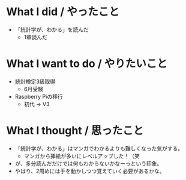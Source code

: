 # What I did / やったこと
- 「統計学が、わかる」を読んだ
  - 1章読んだ

# What I want to do / やりたいこと
- 統計検定3級取得
  - 6月受験
- Raspberry Piの移行
  - 初代 → V3

# What I thought / 思ったこと
- 「統計学が、わかる」はマンガでわかるよりも難しくなった気がする。
  - マンガから挿絵が多いにレベルアップした！（笑
- が、多分読んだだけでは何もわからないかなーっという印象。
- やはり、2周めには手を動かしつつ覚えていく必要があるかな。
